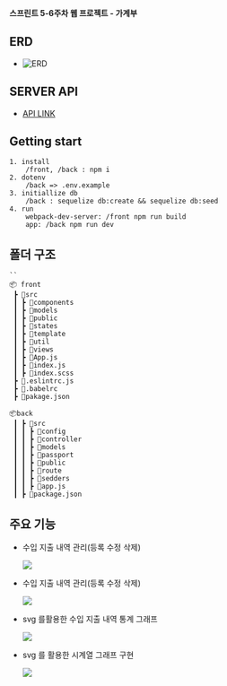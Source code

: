 **스프린트 5-6주차 웹 프로젝트 - 가계부**

## ERD

- ![ERD](https://user-images.githubusercontent.com/49400477/95411156-b26e1000-0960-11eb-89cd-b507320a528e.PNG)

## SERVER API

- [API LINK](https://docs.google.com/spreadsheets/d/1zChKgQXQk_B6gwmwXotwr46t_PzTYat0vUd1y8RDF0E/edit#gid=0)

## Getting start

    1. install
        /front, /back : npm i
    2. dotenv
        /back => .env.example
    3. initiallize db
        /back : sequelize db:create && sequelize db:seed
    4. run
        webpack-dev-server: /front npm run build
        app: /back npm run dev

## 폴더 구조

```
``
📦 front
 ┣ 📂src
 ┃ ┣ 📂components
 ┃ ┣ 📂models
 ┃ ┣ 📂public
 ┃ ┣ 📂states
 ┃ ┣ 📂template
 ┃ ┣ 📂util
 ┃ ┣ 📂views
 ┃ ┣ 📜App.js
 ┃ ┣ 📜index.js
 ┃ ┣ 📜index.scss
 ┣ 📜.eslintrc.js
 ┣ 📜.babelrc
 ┣ 📜pakage.json

📦back
 ┃ ┣ 📂src
 ┃ ┃ ┣ 📂config
 ┃ ┃ ┣ 📂controller
 ┃ ┃ ┣ 📂models
 ┃ ┃ ┣ 📂passport
 ┃ ┃ ┣ 📂public
 ┃ ┃ ┣ 📂route
 ┃ ┃ ┣ 📂sedders
 ┃ ┃ ┣ 📜app.js
 ┃ ┣ 📜package.json

```


## 주요 기능

- 수입 지출 내역 관리(등록 수정 삭제)

    ![](https://i.imgur.com/U1OeCCU.png)



- 수입 지출 내역 관리(등록 수정 삭제)

    ![](https://i.imgur.com/AesKZhV.png)

- svg 를활용한 수입 지출 내역 통계 그래프
    
    ![](https://i.imgur.com/Hfu7IpF.png)

- svg 를 활용한 시계열 그래프 구현
    
    ![](https://i.imgur.com/BQyBXDO.png)
